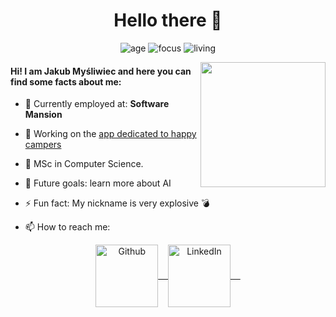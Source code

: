 <h1 align="center">
  Hello there 👋
</h1>

<p align=center>
    <img alt=age src="https://img.shields.io/badge/age-25-blue"/>
    <img alt=focus src="https://img.shields.io/badge/focus-mobile-brightgreen"/>
    <img alt=living src="https://img.shields.io/badge/living-Cracow-3c9"/>
</p>

<img align='right' src="https://media.giphy.com/media/M9gbBd9nbDrOTu1Mqx/giphy.gif" width="200">


#### Hi! I am Jakub Myśliwiec and here you can find some facts about me:


- 💸 Currently employed at: **Software Mansion**
- 🚀 Working on the [app dedicated to happy campers](https://campy.app/)
- 🔭 MSc in Computer Science.
- 🎯 Future goals: learn more about AI
- ⚡ Fun fact: My nickname is very explosive 💣

- 📫 How to reach me:

<p align="center">
    <a href="https://github.com/jmysliv" target="blank">
        <img align="center" alt="Github" width="100px" src="https://img.shields.io/badge/-GITHUB-black?style=for-the-badge&logo=github&logoColor=white">&nbsp; &nbsp;
    </a>
    <a href="https://www.linkedin.com/in/jakub-my%C5%9Bliwiec-5537021a4/" target="blank">
        <img align="center" alt="LinkedIn" width="100px" src="https://img.shields.io/badge/-LINKEDIN-0077B5?style=for-the-badge&logo=linkedin&logoColor=white" /> &nbsp; &nbsp;
    </a>
</p>

